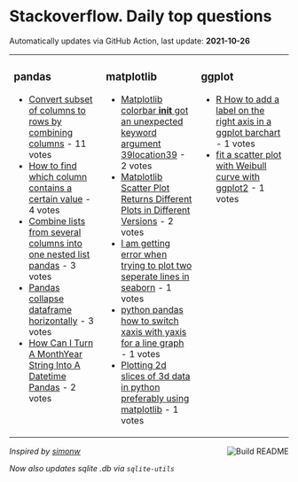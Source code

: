 # Stackoverflow. Daily top questions 

Automatically updates via GitHub Action, last update: **<!-- date starts -->2021-10-26<!-- date ends -->**


<table><tr><td valign="top" width="33%">

### pandas
<!-- pandas starts -->
* [Convert subset of columns to rows by combining columns](https://stackoverflow.com/questions/69716911/convert-subset-of-columns-to-rows-by-combining-columns) - 11 votes
* [How to find which column contains a certain value](https://stackoverflow.com/questions/69724409/how-to-find-which-column-contains-a-certain-value) - 4 votes
* [Combine lists from several columns into one nested list pandas](https://stackoverflow.com/questions/69716379/combine-lists-from-several-columns-into-one-nested-list-pandas) - 3 votes
* [Pandas collapse dataframe horizontally](https://stackoverflow.com/questions/69727016/pandas-collapse-dataframe-horizontally) - 3 votes
* [How Can I Turn A MonthYear String Into A Datetime Pandas](https://stackoverflow.com/questions/69726996/how-can-i-turn-a-monthyear-string-into-a-datetime-pandas) - 2 votes
<!-- pandas ends -->
</td><td valign="top" width="34%">


### matplotlib
<!-- matplotlib starts -->
* [Matplotlib colorbar __init__ got an unexpected keyword argument 39location39](https://stackoverflow.com/questions/69727902/matplotlib-colorbar-init-got-an-unexpected-keyword-argument-location) - 2 votes
* [Matplotlib Scatter Plot Returns Different Plots in Different Versions](https://stackoverflow.com/questions/69718875/matplotlib-scatter-plot-returns-different-plots-in-different-versions) - 2 votes
* [I am getting error when trying to plot two seperate lines in seaborn](https://stackoverflow.com/questions/69722612/i-am-getting-error-when-trying-to-plot-two-seperate-lines-in-seaborn) - 1 votes
* [python pandas how to switch xaxis with yaxis for a line graph](https://stackoverflow.com/questions/69728835/python-pandas-how-to-switch-x-axis-with-y-axis-for-a-line-graph) - 1 votes
* [Plotting 2d slices of 3d data in python preferably using matplotlib](https://stackoverflow.com/questions/69726247/plotting-2d-slices-of-3d-data-in-python-preferably-using-matplotlib) - 1 votes
<!-- matplotlib ends -->
</td><td valign="top" width="34%">


### ggplot
<!-- ggplot2 starts -->
* [R How to add a label on the right axis in a ggplot barchart](https://stackoverflow.com/questions/69726870/r-how-to-add-a-label-on-the-right-axis-in-a-ggplot-barchart) - 1 votes
* [fit a scatter plot with Weibull curve with ggplot2](https://stackoverflow.com/questions/69716900/fit-a-scatter-plot-with-weibull-curve-with-ggplot2) - 1 votes
<!-- ggplot2 ends -->
</td></tr></table>

<a href="https://github.com/hp0404/hp0404/actions"><img src="https://github.com/hp0404/hp0404/workflows/Build%20README/badge.svg" align="right" alt="Build README"></a> <p>*Inspired by  [simonw](https://github.com/simonw/simonw)*</p> <p> *Now also updates sqlite .db via `sqlite-utils`* </p>
